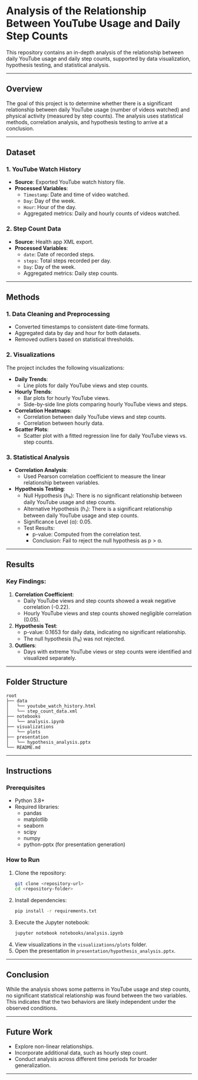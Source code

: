 # Analysis of the Relationship Between YouTube Usage and Daily Step Counts

This repository contains an in-depth analysis of the relationship between daily YouTube usage and daily step counts, supported by data visualization, hypothesis testing, and statistical analysis.

---

## Overview
The goal of this project is to determine whether there is a significant relationship between daily YouTube usage (number of videos watched) and physical activity (measured by step counts). The analysis uses statistical methods, correlation analysis, and hypothesis testing to arrive at a conclusion.

---

## Dataset

### 1. YouTube Watch History
- **Source**: Exported YouTube watch history file.
- **Processed Variables**:
  - `Timestamp`: Date and time of video watched.
  - `Day`: Day of the week.
  - `Hour`: Hour of the day.
  - Aggregated metrics: Daily and hourly counts of videos watched.

### 2. Step Count Data
- **Source**: Health app XML export.
- **Processed Variables**:
  - `date`: Date of recorded steps.
  - `steps`: Total steps recorded per day.
  - `Day`: Day of the week.
  - Aggregated metrics: Daily step counts.

---

## Methods

### 1. Data Cleaning and Preprocessing
- Converted timestamps to consistent date-time formats.
- Aggregated data by day and hour for both datasets.
- Removed outliers based on statistical thresholds.

### 2. Visualizations
The project includes the following visualizations:
- **Daily Trends**:
  - Line plots for daily YouTube views and step counts.
- **Hourly Trends**:
  - Bar plots for hourly YouTube views.
  - Side-by-side line plots comparing hourly YouTube views and steps.
- **Correlation Heatmaps**:
  - Correlation between daily YouTube views and step counts.
  - Correlation between hourly data.
- **Scatter Plots**:
  - Scatter plot with a fitted regression line for daily YouTube views vs. step counts.

### 3. Statistical Analysis
- **Correlation Analysis**:
  - Used Pearson correlation coefficient to measure the linear relationship between variables.
- **Hypothesis Testing**:
  - Null Hypothesis (ℎ₀): There is no significant relationship between daily YouTube usage and step counts.
  - Alternative Hypothesis (ℎ₁): There is a significant relationship between daily YouTube usage and step counts.
  - Significance Level (α): 0.05.
  - Test Results:
    - p-value: Computed from the correlation test.
    - Conclusion: Fail to reject the null hypothesis as p > α.

---

## Results

### Key Findings:
1. **Correlation Coefficient**:
   - Daily YouTube views and step counts showed a weak negative correlation (-0.22).
   - Hourly YouTube views and step counts showed negligible correlation (0.05).
2. **Hypothesis Test**:
   - p-value: 0.1653 for daily data, indicating no significant relationship.
   - The null hypothesis (ℎ₀) was not rejected.
3. **Outliers**:
   - Days with extreme YouTube views or step counts were identified and visualized separately.

---

## Folder Structure

```
root
├── data
│   └── youtube_watch_history.html
│   └── step_count_data.xml
├── notebooks
│   └── analysis.ipynb
├── visualizations
│   └── plots
├── presentation
│   └── hypothesis_analysis.pptx
└── README.md
```

---

## Instructions

### Prerequisites
- Python 3.8+
- Required libraries:
  - pandas
  - matplotlib
  - seaborn
  - scipy
  - numpy
  - python-pptx (for presentation generation)

### How to Run
1. Clone the repository:
   ```bash
   git clone <repository-url>
   cd <repository-folder>
   ```
2. Install dependencies:
   ```bash
   pip install -r requirements.txt
   ```
3. Execute the Jupyter notebook:
   ```bash
   jupyter notebook notebooks/analysis.ipynb
   ```
4. View visualizations in the `visualizations/plots` folder.
5. Open the presentation in `presentation/hypothesis_analysis.pptx`.

---

## Conclusion
While the analysis shows some patterns in YouTube usage and step counts, no significant statistical relationship was found between the two variables. This indicates that the two behaviors are likely independent under the observed conditions.

---

## Future Work
- Explore non-linear relationships.
- Incorporate additional data, such as hourly step count.
- Conduct analysis across different time periods for broader generalization.

---

